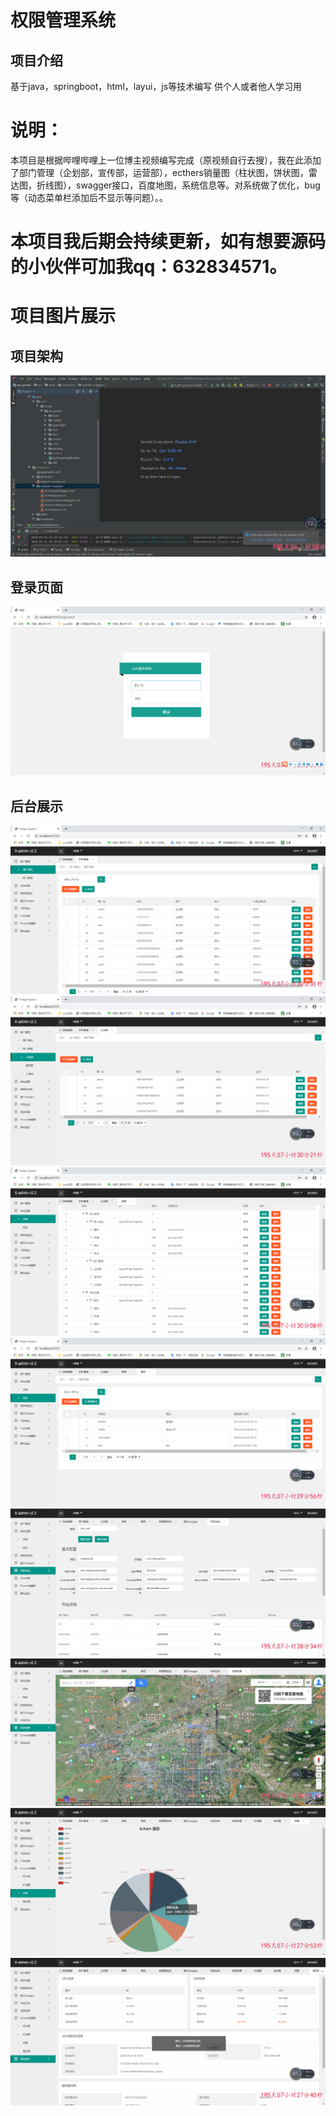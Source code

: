 # 权限管理系统 
## 项目介绍
基于java，springboot，html，layui，js等技术编写
供个人或者他人学习用
# 说明： 
本项目是根据哔哩哔哩上一位博主视频编写完成（原视频自行去搜），我在此添加了部门管理（企划部，宣传部，运营部），ecthers销量图（柱状图，饼状图，雷达图，折线图），swagger接口，百度地图，系统信息等。对系统做了优化，bug等（动态菜单栏添加后不显示等问题）。。
# 本项目我后期会持续更新，如有想要源码的小伙伴可加我qq：632834571。

# 项目图片展示


## 项目架构
![image](image/QQ截图20200926170153.png)
## 登录页面
![image](image/QQ截图20200926162910.png)
## 后台展示
![image](/image/QQ截图20200926162931.png)
![image](/image/QQ截图20200926162944.png)
![image](/image/QQ截图20200926162959.png)
![image](/image/QQ截图20200926163006.png)
![image](/image/QQ截图20200926163132.png)
![image](/image/QQ截图20200926163156.png)
![image](/image/QQ截图20200926163214.png)
![image](/image/QQ截图20200926163227.png)


